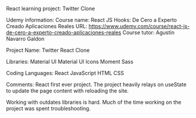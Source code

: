 React learning project:
Twitter Clone

Udemy information:
Course name: React JS Hooks: De Cero a Experto Creado Aplicaciones Reales
URL: https://www.udemy.com/course/react-js-de-cero-a-experto-creado-aplicaciones-reales
Course tutor: Agustin Navarro Galdon

Project Name:
Twitter React Clone

Libraries:
Material UI
Material UI Icons
Moment
Sass

Coding Languages:
React
JavaScript
HTML
CSS

Comments:
React first ever project. The project heavily relays on useState to update the page content with reloading the site.

Working with outdates libraries is hard. Much of the time working on the project was spent troubleshooting.
